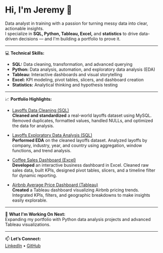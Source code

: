 # Hi, I'm Jeremy 👋

Data analyst in training with a passion for turning messy data into clear, actionable insights.  
I specialize in **SQL, Python, Tableau, Excel,** and **statistics** to drive data-driven decisions — and I'm building a portfolio to prove it.

---

💻 **Technical Skills:**
- **SQL:** Data cleaning, transformation, and advanced querying  
- **Python:** Data analysis, automation, and exploratory data analysis (EDA)  
- **Tableau:** Interactive dashboards and visual storytelling  
- **Excel:** KPI modeling, pivot tables, slicers, and dashboard creation  
- **Statistics:** Analytical thinking and hypothesis testing

---

📈 **Portfolio Highlights:**
- [Layoffs Data Cleaning (SQL)](https://github.com/jkselig/layoffs-data-cleaning)  
  **Cleaned and standardized** a real-world layoffs dataset using MySQL. Removed duplicates, formatted values, handled NULLs, and optimized the data for analysis.

- [Layoffs Exploratory Data Analysis (SQL)](https://github.com/jkselig/layoffs-eda)  
  **Performed EDA** on the cleaned layoffs dataset. Analyzed layoffs by company, industry, year, and country using aggregation, window functions, and trend analysis.

- [Coffee Sales Dashboard (Excel)](https://github.com/jkselig/coffee-sales-dashboard)  
  **Developed** an interactive business dashboard in Excel. Cleaned raw sales data, built KPIs, designed pivot tables, slicers, and a timeline filter for dynamic reporting.

- [Airbnb Average Price Dashboard (Tableau)](https://public.tableau.com/views/AirBnBAveragePriceProject/Dashboard1)  
  **Created** a Tableau dashboard visualizing Airbnb pricing trends. Integrated KPIs, filters, and geographic breakdowns to make insights easily explorable.

---

🚀 **What I'm Working On Next:**  
Expanding my portfolio with Python data analysis projects and advanced Tableau visualizations.

---

📫 **Let’s Connect:**  
[LinkedIn](https://www.linkedin.com/in/jeremy-selig) • [GitHub](https://github.com/jkselig)
